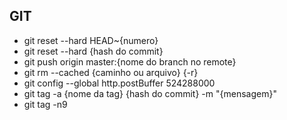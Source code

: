 ## GIT

- git reset --hard HEAD~{numero}
- git reset --hard {hash do commit}
- git push origin master:{nome do branch no remote}
- git rm --cached {caminho ou arquivo} {-r}
- git config --global http.postBuffer 524288000
- git tag -a {nome da tag} {hash do commit} -m "{mensagem}"
- git tag -n9
